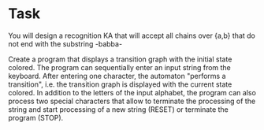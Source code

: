 # Task
You will design a recognition KA that will accept all chains over {a,b} that do not end with the substring -babba-

Create a program that displays a transition graph with the initial state colored. The program can sequentially enter an input string from the keyboard. After entering one character, the automaton "performs a transition", i.e. the transition graph is displayed with the current state colored.
In addition to the letters of the input alphabet, the program can also process two special characters that allow to terminate the processing of the string and start processing of a new string (RESET) or terminate the program (STOP).
